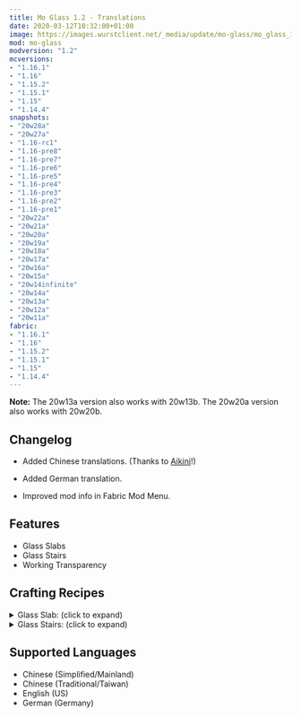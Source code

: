 ```yaml
---
title: Mo Glass 1.2 - Translations
date: 2020-03-12T10:32:00+01:00
image: https://images.wurstclient.net/_media/update/mo-glass/mo_glass_1.2_540p.webp
mod: mo-glass
modversion: "1.2"
mcversions:
- "1.16.1"
- "1.16"
- "1.15.2"
- "1.15.1"
- "1.15"
- "1.14.4"
snapshots:
- "20w28a"
- "20w27a"
- "1.16-rc1"
- "1.16-pre8"
- "1.16-pre7"
- "1.16-pre6"
- "1.16-pre5"
- "1.16-pre4"
- "1.16-pre3"
- "1.16-pre2"
- "1.16-pre1"
- "20w22a"
- "20w21a"
- "20w20a"
- "20w19a"
- "20w18a"
- "20w17a"
- "20w16a"
- "20w15a"
- "20w14infinite"
- "20w14a"
- "20w13a"
- "20w12a"
- "20w11a"
fabric:
- "1.16.1"
- "1.16"
- "1.15.2"
- "1.15.1"
- "1.15"
- "1.14.4"
---
```

**Note:** The 20w13a version also works with 20w13b. The 20w20a version also works with 20w20b.

## Changelog

- Added Chinese translations. (Thanks to <a href="https://github.com/Aikini" target="_blank" rel="noopener noreferrer">Aikini</a>!)

- Added German translation.

- Improved mod info in Fabric Mod Menu.

## Features

- Glass Slabs
- Glass Stairs
- Working Transparency

## Crafting Recipes

<details>
  <summary>Glass Slab: (click to expand)</summary>
  
  ![glass slab crafting recipe](https://user-images.githubusercontent.com/10100202/69957444-5a2ddc80-150b-11ea-8c8c-e2afc5d72fb7.png)  
  ![glass slab stonecutter recipe](https://user-images.githubusercontent.com/10100202/70445670-2a974b00-1a9c-11ea-9a09-46c304cd167b.png)
</details>

<details>
  <summary>Glass Stairs: (click to expand)</summary>
  
  ![glass stairs crafting recipe](https://user-images.githubusercontent.com/10100202/69957446-5bf7a000-150b-11ea-8e61-d189de63333d.png)  
  ![glass stairs stonecutter recipe](https://user-images.githubusercontent.com/10100202/70445677-2c610e80-1a9c-11ea-8e1b-108863b47124.png)
</details>

## Supported Languages

- Chinese (Simplified/Mainland)
- Chinese (Traditional/Taiwan)
- English (US)
- German (Germany)
